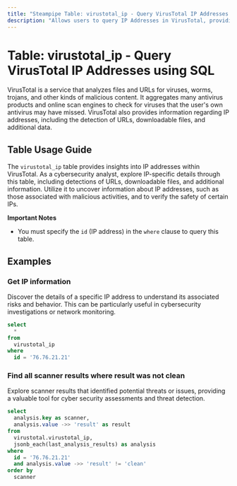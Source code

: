 ```yaml
---
title: "Steampipe Table: virustotal_ip - Query VirusTotal IP Addresses using SQL"
description: "Allows users to query IP Addresses in VirusTotal, providing insights into the detection of URLs, downloadable files, and additional information related to IP addresses."
---
```


# Table: virustotal_ip - Query VirusTotal IP Addresses using SQL

VirusTotal is a service that analyzes files and URLs for viruses, worms, trojans, and other kinds of malicious content. It aggregates many antivirus products and online scan engines to check for viruses that the user's own antivirus may have missed. VirusTotal also provides information regarding IP addresses, including the detection of URLs, downloadable files, and additional data.

## Table Usage Guide

The `virustotal_ip` table provides insights into IP addresses within VirusTotal. As a cybersecurity analyst, explore IP-specific details through this table, including detections of URLs, downloadable files, and additional information. Utilize it to uncover information about IP addresses, such as those associated with malicious activities, and to verify the safety of certain IPs.

**Important Notes**
- You must specify the `id` (IP address) in the `where` clause to query this table.

## Examples

### Get IP information
Discover the details of a specific IP address to understand its associated risks and behavior. This can be particularly useful in cybersecurity investigations or network monitoring.

```sql
select
  *
from
  virustotal_ip
where
  id = '76.76.21.21'
```

### Find all scanner results where result was not clean
Explore scanner results that identified potential threats or issues, providing a valuable tool for cyber security assessments and threat detection.

```sql
select
  analysis.key as scanner,
  analysis.value ->> 'result' as result
from
  virustotal.virustotal_ip,
  jsonb_each(last_analysis_results) as analysis
where
  id = '76.76.21.21'
  and analysis.value ->> 'result' != 'clean'
order by
  scanner
```
